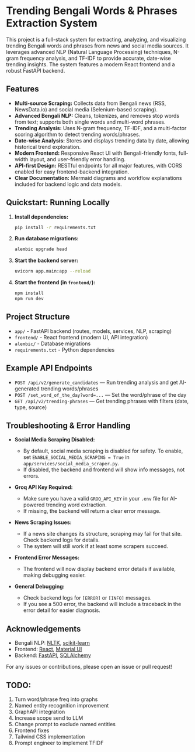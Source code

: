 # Trending Bengali Words & Phrases Extraction System

This project is a full-stack system for extracting, analyzing, and visualizing trending Bengali words and phrases from news and social media sources. It leverages advanced NLP (Natural Language Processing) techniques, N-gram frequency analysis, and TF-IDF to provide accurate, date-wise trending insights. The system features a modern React frontend and a robust FastAPI backend.

## Features

- **Multi-source Scraping:** Collects data from Bengali news (RSS, NewsData.io) and social media (Selenium-based scraping).
- **Advanced Bengali NLP:** Cleans, tokenizes, and removes stop words from text; supports both single words and multi-word phrases.
- **Trending Analysis:** Uses N-gram frequency, TF-IDF, and a multi-factor scoring algorithm to detect trending words/phrases.
- **Date-wise Analysis:** Stores and displays trending data by date, allowing historical trend exploration.
- **Modern Frontend:** Responsive React UI with Bengali-friendly fonts, full-width layout, and user-friendly error handling.
- **API-first Design:** RESTful endpoints for all major features, with CORS enabled for easy frontend-backend integration.
- **Clear Documentation:** Mermaid diagrams and workflow explanations included for backend logic and data models.

## Quickstart: Running Locally

1. **Install dependencies:**
   ```bash
   pip install -r requirements.txt
   ```
2. **Run database migrations:**
   ```bash
   alembic upgrade head
   ```
3. **Start the backend server:**
   ```bash
   uvicorn app.main:app --reload
   ```
4. **Start the frontend (in `frontend/`):**
   ```bash
   npm install
   npm run dev
   ```

## Project Structure

- `app/` - FastAPI backend (routes, models, services, NLP, scraping)
- `frontend/` - React frontend (modern UI, API integration)
- `alembic/` - Database migrations
- `requirements.txt` - Python dependencies

## Example API Endpoints

- `POST /api/v2/generate_candidates` — Run trending analysis and get AI-generated trending words/phrases
- `POST /set_word_of_the_day?word=...` — Set the word/phrase of the day
- `GET /api/v2/trending-phrases` — Get trending phrases with filters (date, type, source)

## Troubleshooting & Error Handling

- **Social Media Scraping Disabled:**
  - By default, social media scraping is disabled for safety. To enable, set `ENABLE_SOCIAL_MEDIA_SCRAPING = True` in `app/services/social_media_scraper.py`.
  - If disabled, the backend and frontend will show info messages, not errors.

- **Groq API Key Required:**
  - Make sure you have a valid `GROQ_API_KEY` in your `.env` file for AI-powered trending word extraction.
  - If missing, the backend will return a clear error message.

- **News Scraping Issues:**
  - If a news site changes its structure, scraping may fail for that site. Check backend logs for details.
  - The system will still work if at least some scrapers succeed.

- **Frontend Error Messages:**
  - The frontend will now display backend error details if available, making debugging easier.

- **General Debugging:**
  - Check backend logs for `[ERROR]` or `[INFO]` messages.
  - If you see a 500 error, the backend will include a traceback in the error detail for easier diagnosis.

## Acknowledgements
- Bengali NLP: [NLTK](https://www.nltk.org/), [scikit-learn](https://scikit-learn.org/)
- Frontend: [React](https://react.dev/), [Material UI](https://mui.com/)
- Backend: [FastAPI](https://fastapi.tiangolo.com/), [SQLAlchemy](https://www.sqlalchemy.org/)


For any issues or contributions, please open an issue or pull request!

## TODO:
1. Turn word/phrase freq into graphs
2. Named entity recognition improvement
3. GraphAPI integration
4. Increase scope send to LLM
5. Change prompt to exclude named entities
6. Frontend fixes
7. Tailwind CSS implementation
8. Prompt engineer to implement TFIDF